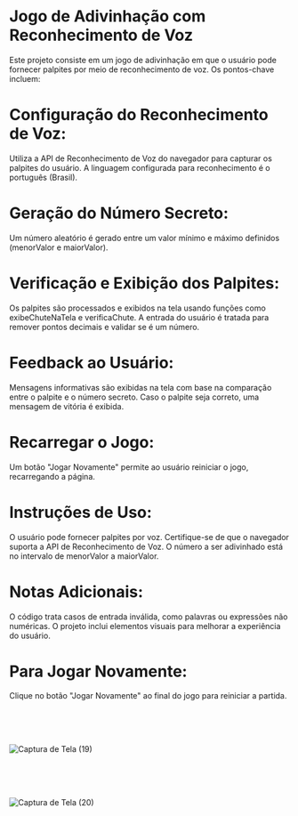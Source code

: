 #  Jogo de Adivinhação com Reconhecimento de Voz

Este projeto consiste em um jogo de adivinhação em que o usuário pode fornecer palpites por meio de reconhecimento de voz. Os pontos-chave incluem:

# Configuração do Reconhecimento de Voz:

Utiliza a API de Reconhecimento de Voz do navegador para capturar os palpites do usuário.
A linguagem configurada para reconhecimento é o português (Brasil).

# Geração do Número Secreto:

Um número aleatório é gerado entre um valor mínimo e máximo definidos (menorValor e maiorValor).
# Verificação e Exibição dos Palpites:

Os palpites são processados e exibidos na tela usando funções como exibeChuteNaTela e verificaChute.
A entrada do usuário é tratada para remover pontos decimais e validar se é um número.
# Feedback ao Usuário:

Mensagens informativas são exibidas na tela com base na comparação entre o palpite e o número secreto.
Caso o palpite seja correto, uma mensagem de vitória é exibida.
# Recarregar o Jogo:

Um botão "Jogar Novamente" permite ao usuário reiniciar o jogo, recarregando a página.
# Instruções de Uso:

O usuário pode fornecer palpites por voz.
Certifique-se de que o navegador suporta a API de Reconhecimento de Voz.
O número a ser adivinhado está no intervalo de menorValor a maiorValor.
# Notas Adicionais:

O código trata casos de entrada inválida, como palavras ou expressões não numéricas.
O projeto inclui elementos visuais para melhorar a experiência do usuário.
# Para Jogar Novamente:

Clique no botão "Jogar Novamente" ao final do jogo para reiniciar a partida.


<br>
<br>
<br>

![Captura de Tela (19)](https://github.com/PauloCatto/Secret-game/assets/108766424/f500ff70-508c-4798-bd14-2e306e36c403)


<br>
<br>
<br>

![Captura de Tela (20)](https://github.com/PauloCatto/Secret-game/assets/108766424/c4b74a13-1002-4407-998a-247be0863e71)
